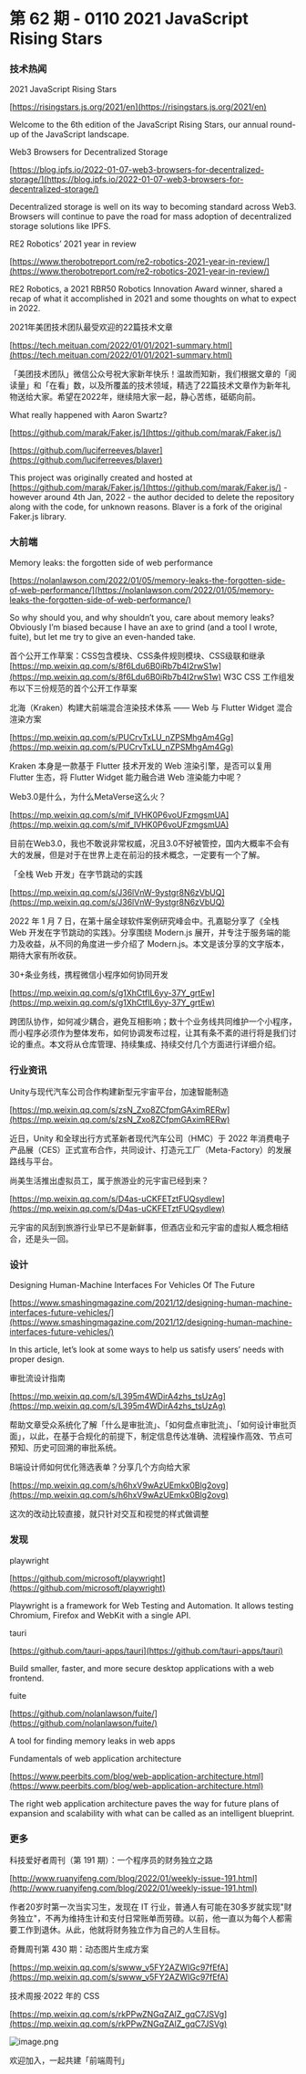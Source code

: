 # 第 62 期 - 0110 2021 JavaScript Rising Stars
### 技术热闻
2021 JavaScript Rising Stars

[https://risingstars.js.org/2021/en](https://risingstars.js.org/2021/en)

Welcome to the 6th edition of the JavaScript Rising Stars, our annual round-up of the JavaScript landscape.

Web3 Browsers for Decentralized Storage

[https://blog.ipfs.io/2022-01-07-web3-browsers-for-decentralized-storage/](https://blog.ipfs.io/2022-01-07-web3-browsers-for-decentralized-storage/)

Decentralized storage is well on its way to becoming standard across Web3. Browsers will continue to pave the road for mass adoption of decentralized storage solutions like IPFS.

RE2 Robotics’ 2021 year in review

[https://www.therobotreport.com/re2-robotics-2021-year-in-review/](https://www.therobotreport.com/re2-robotics-2021-year-in-review/)

RE2 Robotics, a 2021 RBR50 Robotics Innovation Award winner, shared a recap of what it accomplished in 2021 and some thoughts on what to expect in 2022.

2021年美团技术团队最受欢迎的22篇技术文章

[https://tech.meituan.com/2022/01/01/2021-summary.html](https://tech.meituan.com/2022/01/01/2021-summary.html)

「美团技术团队」微信公众号祝大家新年快乐！温故而知新，我们根据文章的「阅读量」和「在看」数，以及所覆盖的技术领域，精选了22篇技术文章作为新年礼物送给大家。希望在2022年，继续陪大家一起，静心苦练，砥砺向前。

What really happened with Aaron Swartz?

[https://github.com/marak/Faker.js/](https://github.com/marak/Faker.js/)


[https://github.com/luciferreeves/blaver](https://github.com/luciferreeves/blaver)

This project was originally created and hosted at [https://github.com/marak/Faker.js/](https://github.com/marak/Faker.js/) - however around 4th Jan, 2022 - the author decided to delete the repository along with the code, for unknown reasons.
Blaver is a fork of the original Faker.js library.

### 大前端
Memory leaks: the forgotten side of web performance

[https://nolanlawson.com/2022/01/05/memory-leaks-the-forgotten-side-of-web-performance/](https://nolanlawson.com/2022/01/05/memory-leaks-the-forgotten-side-of-web-performance/)

So why should you, and why shouldn’t you, care about memory leaks? Obviously I’m biased because I have an axe to grind (and a tool I wrote, fuite), but let me try to give an even-handed take.

首个公开工作草案：CSS包含模块、CSS条件规则模块、CSS级联和继承[https://mp.weixin.qq.com/s/8f6Ldu6B0iRb7b4I2rwS1w](https://mp.weixin.qq.com/s/8f6Ldu6B0iRb7b4I2rwS1w)
W3C CSS 工作组发布以下三份规范的首个公开工作草案

北海（Kraken）构建大前端混合渲染技术体系 —— Web 与 Flutter Widget 混合渲染方案

[https://mp.weixin.qq.com/s/PUCrvTxLU_nZPSMhgAm4Gg](https://mp.weixin.qq.com/s/PUCrvTxLU_nZPSMhgAm4Gg)

Kraken 本身是一款基于 Flutter 技术开发的 Web 渲染引擎，是否可以复用 Flutter 生态，将 Flutter Widget 能力融合进 Web 渲染能力中呢？

Web3.0是什么，为什么MetaVerse这么火？

[https://mp.weixin.qq.com/s/mif_lVHK0P6voUFzmgsmUA](https://mp.weixin.qq.com/s/mif_lVHK0P6voUFzmgsmUA)

目前在Web3.0，我也不敢说非常权威，况且3.0不好被管控，国内大概率不会有大的发展，但是对于在世界上走在前沿的技术概念，一定要有一个了解。

「全栈 Web 开发」在字节跳动的实践

[https://mp.weixin.qq.com/s/J36lVnW-9ystgr8N6zVbUQ](https://mp.weixin.qq.com/s/J36lVnW-9ystgr8N6zVbUQ)

2022 年 1 月 7 日，在第十届全球软件案例研究峰会中。孔嘉聪分享了《全栈 Web 开发在字节跳动的实践》。分享围绕 Modern.js 展开，并专注于服务端的能力及收益，从不同的角度进一步介绍了 Modern.js。本文是该分享的文字版本，期待大家有所收获。

30+条业务线，携程微信小程序如何协同开发

[https://mp.weixin.qq.com/s/g1XhCtfIL6yy-37Y_grtEw](https://mp.weixin.qq.com/s/g1XhCtfIL6yy-37Y_grtEw)

跨团队协作，如何减少耦合，避免互相影响；数十个业务线共同维护一个小程序，而小程序必须作为整体发布，如何协调发布过程，让其有条不紊的进行将是我们讨论的重点。本文将从仓库管理、持续集成、持续交付几个方面进行详细介绍。

### 行业资讯
Unity与现代汽车公司合作构建新型元宇宙平台，加速智能制造

[https://mp.weixin.qq.com/s/zsN_Zxo8ZCfpmGAximRERw](https://mp.weixin.qq.com/s/zsN_Zxo8ZCfpmGAximRERw)

近日，Unity 和全球出行方式革新者现代汽车公司（HMC）于 2022 年消费电子产品展（CES）正式宣布合作，共同设计、打造元工厂（Meta-Factory）的发展路线与平台。

尚美生活推出虚拟员工，属于旅游业的元宇宙已经到来？

[https://mp.weixin.qq.com/s/D4as-uCKFETztFUQsydIew](https://mp.weixin.qq.com/s/D4as-uCKFETztFUQsydIew)

元宇宙的风刮到旅游行业早已不是新鲜事，但酒店业和元宇宙的虚拟人概念相结合，还是头一回。

### 设计
Designing Human-Machine Interfaces For Vehicles Of The Future

[https://www.smashingmagazine.com/2021/12/designing-human-machine-interfaces-future-vehicles/](https://www.smashingmagazine.com/2021/12/designing-human-machine-interfaces-future-vehicles/)

In this article, let’s look at some ways to help us satisfy users’ needs with proper design.

审批流设计指南

[https://mp.weixin.qq.com/s/L395m4WDirA4zhs_tsUzAg](https://mp.weixin.qq.com/s/L395m4WDirA4zhs_tsUzAg)

帮助文章受众系统化了解「什么是审批流」、「如何盘点审批流」、「如何设计审批页面」，以此，在基于合规化的前提下，制定信息传达准确、流程操作高效、节点可预知、历史可回溯的审批系统。

B端设计师如何优化筛选表单？分享几个方向给大家

[https://mp.weixin.qq.com/s/h6hxV9wAzUEmkx0Blg2ovg](https://mp.weixin.qq.com/s/h6hxV9wAzUEmkx0Blg2ovg)

这次的改动比较直接，就只针对交互和视觉的样式做调整

### 发现
playwright

[https://github.com/microsoft/playwright](https://github.com/microsoft/playwright)

Playwright is a framework for Web Testing and Automation. It allows testing Chromium, Firefox and WebKit with a single API.

tauri

[https://github.com/tauri-apps/tauri](https://github.com/tauri-apps/tauri)

Build smaller, faster, and more secure desktop applications with a web frontend.

fuite

[https://github.com/nolanlawson/fuite/](https://github.com/nolanlawson/fuite/)

A tool for finding memory leaks in web apps

Fundamentals of web application architecture

[https://www.peerbits.com/blog/web-application-architecture.html](https://www.peerbits.com/blog/web-application-architecture.html)

The right web application architecture paves the way for future plans of expansion and scalability with what can be called as an intelligent blueprint.

### 更多
科技爱好者周刊（第 191 期）：一个程序员的财务独立之路

[http://www.ruanyifeng.com/blog/2022/01/weekly-issue-191.html](http://www.ruanyifeng.com/blog/2022/01/weekly-issue-191.html)

作者20岁时第一次当实习生，发现在 IT 行业，普通人有可能在30多岁就实现"财务独立"，不再为维持生计和支付日常账单而劳碌。以前，他一直以为每个人都需要工作到退休。从此，他就将财务独立作为自己的人生目标。

奇舞周刊第 430 期：动态图片生成方案

[https://mp.weixin.qq.com/s/swww_v5FY2AZWIGc97fEfA](https://mp.weixin.qq.com/s/swww_v5FY2AZWIGc97fEfA)


技术周报·2022 年的 CSS

[https://mp.weixin.qq.com/s/rkPPwZNGqZAlZ_gqC7JSVg](https://mp.weixin.qq.com/s/rkPPwZNGqZAlZ_gqC7JSVg)

![image.png](https://cdn.nlark.com/yuque/0/2020/png/85771/1605930034828-7fc81343-651f-4a15-8465-eebe5a23cf61.png#crop=0&crop=0&crop=1&crop=1&height=31&id=C5Hpa&margin=%5Bobject%20Object%5D&name=image.png&originHeight=90&originWidth=2186&originalType=binary&ratio=1&rotation=0&showTitle=false&size=14325&status=done&style=none&title=&width=746)


欢迎加入，一起共建「前端周刊」
